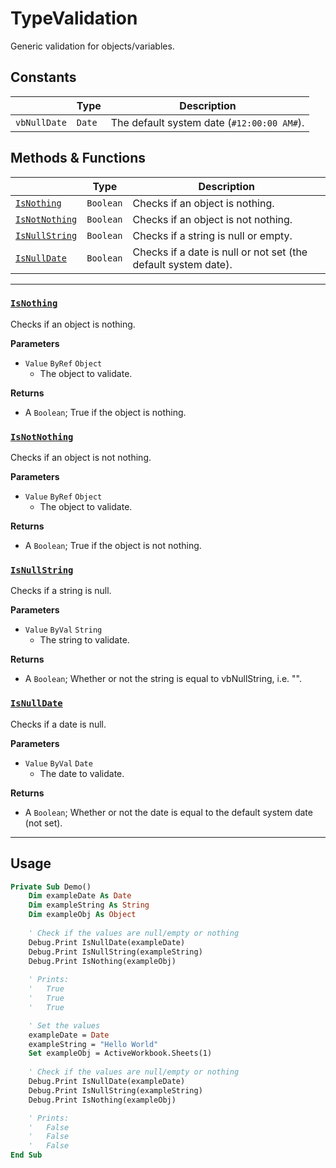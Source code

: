 # TypeValidation

Generic validation for objects/variables.

## Constants

|              | Type   | Description                                |
|--------------|--------|--------------------------------------------|
| `vbNullDate` | `Date` | The default system date (`#12:00:00 AM#`). |

## Methods & Functions

|                                 | Type      | Description                                                    |
|---------------------------------|-----------|----------------------------------------------------------------|
| [`IsNothing`](#isnothing)       | `Boolean` | Checks if an object is nothing.                                |
| [`IsNotNothing`](#isnotnothing) | `Boolean` | Checks if an object is not nothing.                            |
| [`IsNullString`](#isnullstring) | `Boolean` | Checks if a string is null or empty.                           |
| [`IsNullDate`](#isnulldate)     | `Boolean` | Checks if a date is null or not set (the default system date). |

---

### [`IsNothing`](TypeValidation.bas#L19)

Checks if an object is nothing.

**Parameters**
- `Value` `ByRef` `Object`
    - The object to validate.

**Returns**
- A `Boolean`; True if the object is nothing.

### [`IsNotNothing`](TypeValidation.bas#L29)

Checks if an object is not nothing.

**Parameters**
- `Value` `ByRef` `Object`
    - The object to validate.

**Returns**
- A `Boolean`; True if the object is not nothing.


### [`IsNullString`](TypeValidation.bas#L39)

Checks if a string is null.

**Parameters**
- `Value` `ByVal` `String`
    - The string to validate.

**Returns**
- A `Boolean`; Whether or not the string is equal to vbNullString, i.e. "".


### [`IsNullDate`](TypeValidation.bas#L49)

Checks if a date is null.

**Parameters**
- `Value` `ByVal` `Date`
    - The date to validate.

**Returns**
- A `Boolean`; Whether or not the date is equal to the default system date (not set).


---


## Usage

```vb
Private Sub Demo()
    Dim exampleDate As Date
    Dim exampleString As String
    Dim exampleObj As Object
    
    ' Check if the values are null/empty or nothing
    Debug.Print IsNullDate(exampleDate)
    Debug.Print IsNullString(exampleString)
    Debug.Print IsNothing(exampleObj)
    
    ' Prints:
    '   True
    '   True
    '   True

    ' Set the values
    exampleDate = Date
    exampleString = "Hello World"
    Set exampleObj = ActiveWorkbook.Sheets(1)
    
    ' Check if the values are null/empty or nothing
    Debug.Print IsNullDate(exampleDate)
    Debug.Print IsNullString(exampleString)
    Debug.Print IsNothing(exampleObj)

    ' Prints:
    '   False
    '   False
    '   False
End Sub
```
